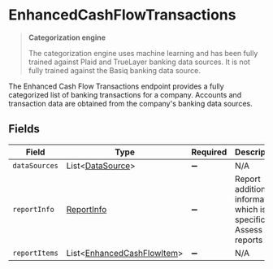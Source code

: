 # EnhancedCashFlowTransactions

> **Categorization engine**
>
> The categorization engine uses machine learning and has been fully trained against Plaid and TrueLayer banking data sources. It is not fully trained against the Basiq banking data source.

The Enhanced Cash Flow Transactions endpoint provides a fully categorized list of banking transactions for a company. Accounts and transaction data are obtained from the company's banking data sources.


## Fields

| Field                                                                     | Type                                                                      | Required                                                                  | Description                                                               |
| ------------------------------------------------------------------------- | ------------------------------------------------------------------------- | ------------------------------------------------------------------------- | ------------------------------------------------------------------------- |
| `dataSources`                                                             | List<[DataSource](../../models/shared/DataSource.md)>                     | :heavy_minus_sign:                                                        | N/A                                                                       |
| `reportInfo`                                                              | [ReportInfo](../../models/shared/ReportInfo.md)                           | :heavy_minus_sign:                                                        | Report additional information, which is specific to Assess reports        |
| `reportItems`                                                             | List<[EnhancedCashFlowItem](../../models/shared/EnhancedCashFlowItem.md)> | :heavy_minus_sign:                                                        | N/A                                                                       |
